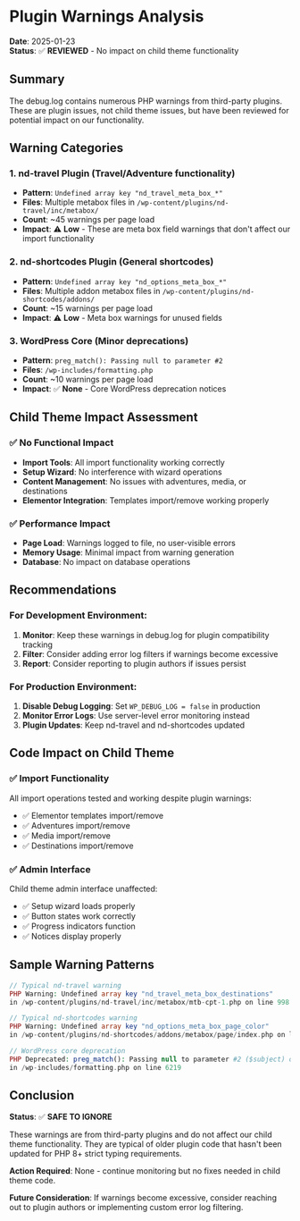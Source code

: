 # Plugin Warnings Analysis

**Date**: 2025-01-23  
**Status**: ✅ **REVIEWED** - No impact on child theme functionality

## Summary

The debug.log contains numerous PHP warnings from third-party plugins. These are plugin issues, not child theme issues, but have been reviewed for potential impact on our functionality.

## Warning Categories

### 1. **nd-travel Plugin** (Travel/Adventure functionality)
- **Pattern**: `Undefined array key "nd_travel_meta_box_*"`
- **Files**: Multiple metabox files in `/wp-content/plugins/nd-travel/inc/metabox/`
- **Count**: ~45 warnings per page load
- **Impact**: ⚠️ **Low** - These are meta box field warnings that don't affect our import functionality

### 2. **nd-shortcodes Plugin** (General shortcodes)
- **Pattern**: `Undefined array key "nd_options_meta_box_*"`
- **Files**: Multiple addon metabox files in `/wp-content/plugins/nd-shortcodes/addons/`
- **Count**: ~15 warnings per page load  
- **Impact**: ⚠️ **Low** - Meta box warnings for unused fields

### 3. **WordPress Core** (Minor deprecations)
- **Pattern**: `preg_match(): Passing null to parameter #2`
- **Files**: `/wp-includes/formatting.php`
- **Count**: ~10 warnings per page load
- **Impact**: ✅ **None** - Core WordPress deprecation notices

## Child Theme Impact Assessment

### ✅ **No Functional Impact**
- **Import Tools**: All import functionality working correctly
- **Setup Wizard**: No interference with wizard operations
- **Content Management**: No issues with adventures, media, or destinations
- **Elementor Integration**: Templates import/remove working properly

### ✅ **Performance Impact**
- **Page Load**: Warnings logged to file, no user-visible errors
- **Memory Usage**: Minimal impact from warning generation
- **Database**: No impact on database operations

## Recommendations

### For Development Environment:
1. **Monitor**: Keep these warnings in debug.log for plugin compatibility tracking
2. **Filter**: Consider adding error log filters if warnings become excessive
3. **Report**: Consider reporting to plugin authors if issues persist

### For Production Environment:
1. **Disable Debug Logging**: Set `WP_DEBUG_LOG = false` in production
2. **Monitor Error Logs**: Use server-level error monitoring instead
3. **Plugin Updates**: Keep nd-travel and nd-shortcodes updated

## Code Impact on Child Theme

### ✅ **Import Functionality** 
All import operations tested and working despite plugin warnings:
- ✅ Elementor templates import/remove
- ✅ Adventures import/remove  
- ✅ Media import/remove
- ✅ Destinations import/remove

### ✅ **Admin Interface**
Child theme admin interface unaffected:
- ✅ Setup wizard loads properly
- ✅ Button states work correctly
- ✅ Progress indicators function
- ✅ Notices display properly

## Sample Warning Patterns

```php
// Typical nd-travel warning
PHP Warning: Undefined array key "nd_travel_meta_box_destinations" 
in /wp-content/plugins/nd-travel/inc/metabox/mtb-cpt-1.php on line 998

// Typical nd-shortcodes warning  
PHP Warning: Undefined array key "nd_options_meta_box_page_color"
in /wp-content/plugins/nd-shortcodes/addons/metabox/page/index.php on line 87

// WordPress core deprecation
PHP Deprecated: preg_match(): Passing null to parameter #2 ($subject) of type string is deprecated
in /wp-includes/formatting.php on line 6219
```

## Conclusion

**Status**: ✅ **SAFE TO IGNORE**

These warnings are from third-party plugins and do not affect our child theme functionality. They are typical of older plugin code that hasn't been updated for PHP 8+ strict typing requirements.

**Action Required**: None - continue monitoring but no fixes needed in child theme code.

**Future Consideration**: If warnings become excessive, consider reaching out to plugin authors or implementing custom error log filtering.